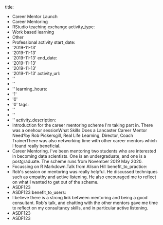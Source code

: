 title:
- Career Mentor Launch
- Career Mentoring
- RStudio teaching exchange
activity_type:
- Work based learning
- Other
- Professional activity
start_date:
- '2019-11-13'
- '2019-11-13'
- '2019-11-13'
end_date:
- '2019-11-13'
- '2019-11-13'
- '2019-11-13'
activity_url:
- ''
- ''
- ''
learning_hours:
- '1'
- '0'
- '0'
tags:
- ''
- ''
- ''
activity_description:
- Introduction for the career mentoring scheme I'm taking part in. There was a onehour
  sessionWhat Skills Does a Lancaster Career Mentor Need?by Rob Pickersgill, Real
  Life Learning, Director, Coach  TrainerThere was also networking time with other
  career mentors which I found really beneficial.
- Career Mentoring. I've been mentoring two students who are interested in becoming
  data scientists. One is an undergraduate, and one is a postgraduate. The scheme
  runs from November 2019  May 2020.
- Focussing on R Markdown.Talk from Alison Hill
benefit_to_practice:
- Rob's session on mentoring was really helpful. He discussed techniques such as empathy
  and active listening. He also encouraged me to reflect on what I wanted to get out
  of the scheme.
- ASDF123
- ASDF123
benefit_to_users:
- I believe there is a strong link between mentoring and being a good consultant.
  Rob's talk, and chatting with the other mentors gave me time to reflect on my consultancy
  skills, and in particular active listening.
- ASDF123
- ASDF123
